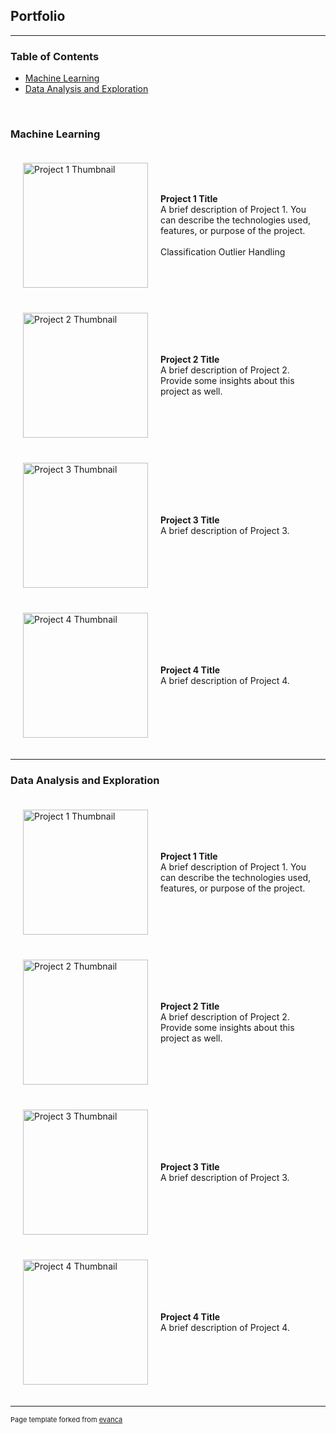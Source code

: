 ## Portfolio

---

### Table of Contents
- [Machine Learning](#machine-learning)
- [Data Analysis and Exploration](#data-analysis-and-exploration)
<br>

### Machine Learning
<div>

  <div style="display: flex; align-items: center; padding: 20px;">
    <div style="flex: 0 0 200px; margin-right: 20px;">
      <img src="images/dummy_thumbnail.jpg?raw=true" width="200px" alt="Project 1 Thumbnail"/>
    </div>
    <div>
      <b>Project 1 Title</b><br>
      A brief description of Project 1. You can describe the technologies used, features, or purpose of the project.<br><br>
      <div class="pill-container">
        <a class="pill">Classification</a>
        <a class="pill">Outlier Handling</a>
      </div>
    </div>
  </div>

  <div style="display: flex; align-items: center; padding: 20px;">
    <div style="flex: 0 0 200px; margin-right: 20px;">
      <img src="images/dummy_thumbnail.jpg?raw=true" width="200px" alt="Project 2 Thumbnail"/>
    </div>
    <div>
      <b>Project 2 Title</b><br>
      A brief description of Project 2. Provide some insights about this project as well.
    </div>
  </div>

  <div style="display: flex; align-items: center; padding: 20px;">
    <div style="flex: 0 0 200px; margin-right: 20px;">
      <img src="images/dummy_thumbnail.jpg?raw=true" width="200px" alt="Project 3 Thumbnail"/>
    </div>
    <div>
      <b>Project 3 Title</b><br>
      A brief description of Project 3.
    </div>
  </div>

  <div style="display: flex; align-items: center; padding: 20px;">
    <div style="flex: 0 0 200px; margin-right: 20px;">
      <img src="images/dummy_thumbnail.jpg?raw=true" width="200px" alt="Project 4 Thumbnail"/>
    </div>
    <div>
      <b>Project 4 Title</b><br>
      A brief description of Project 4.
    </div>
  </div>

</div>

---

### Data Analysis and Exploration

<div style="max-width: 1200px; margin: 0 auto;">
  <div style="display: flex; align-items: center; padding: 20px;">
    <div style="flex: 0 0 200px; margin-right: 20px;">
      <img src="images/dummy_thumbnail.jpg?raw=true" width="200px" alt="Project 1 Thumbnail"/>
    </div>
    <div>
      <b>Project 1 Title</b><br>
      A brief description of Project 1. You can describe the technologies used, features, or purpose of the project.
    </div>
  </div>

  <div style="display: flex; align-items: center; padding: 20px;">
    <div style="flex: 0 0 200px; margin-right: 20px;">
      <img src="images/dummy_thumbnail.jpg?raw=true" width="200px" alt="Project 2 Thumbnail"/>
    </div>
    <div>
      <b>Project 2 Title</b><br>
      A brief description of Project 2. Provide some insights about this project as well.
    </div>
  </div>

  <div style="display: flex; align-items: center; padding: 20px;">
    <div style="flex: 0 0 200px; margin-right: 20px;">
      <img src="images/dummy_thumbnail.jpg?raw=true" width="200px" alt="Project 3 Thumbnail"/>
    </div>
    <div>
      <b>Project 3 Title</b><br>
      A brief description of Project 3.
    </div>
  </div>

  <div style="display: flex; align-items: center; padding: 20px;">
    <div style="flex: 0 0 200px; margin-right: 20px;">
      <img src="images/dummy_thumbnail.jpg?raw=true" width="200px" alt="Project 4 Thumbnail"/>
    </div>
    <div>
      <b>Project 4 Title</b><br>
      A brief description of Project 4.
    </div>
  </div>
</div>

---

<p style="font-size:11px">Page template forked from <a href="https://github.com/evanca/quick-portfolio">evanca</a></p>
<!-- Remove above link if you don't want to attribute -->
